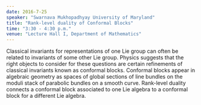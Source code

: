 ```yaml
---
date: 2016-7-25
speaker: "Swarnava Mukhopadhyay University of Maryland"
title: "Rank-level duality of Conformal Blocks"
time: "3:30 - 4:30 p.m."
venue: "Lecture Hall I, Department of Mathematics"
---
```

Classical invariants for representations of one Lie group can often be
related to invariants of some other Lie group. Physics suggests that the
right objects to consider for these questions are certain refinements of
classical invariants known as conformal blocks. Conformal blocks appear in
algebraic geometry as spaces of global sections of line bundles on the
moduli stack of parabolic bundles on a smooth curve. Rank-level duality
connects a conformal block associated to one Lie algebra to a conformal
block for a different Lie algebra.
